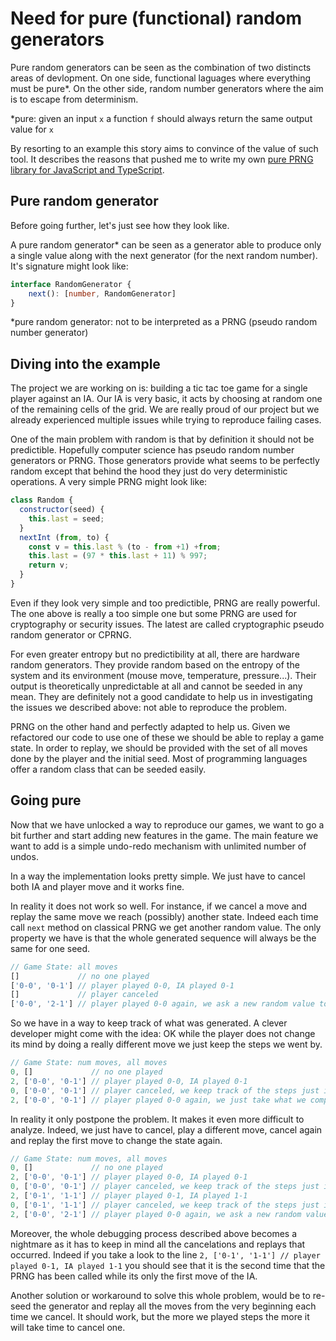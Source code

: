 # Need for pure (functional) random generators

Pure random generators can be seen as the combination of two distincts areas of devlopment.
On one side, functional laguages where everything must be pure*.
On the other side, random number generators where the aim is to escape from determinism.

*pure: given an input `x` a function `f` should always return the same output value for `x`

By resorting to an example this story aims to convince of the value of such tool.
It describes the reasons that pushed me to write my own [pure PRNG library for JavaScript and TypeScript](https://github.com/dubzzz/pure-rand).

## Pure random generator

Before going further, let's just see how they look like.

A pure random generator* can be seen as a generator able to produce only a single value along with the next generator (for the next random number).
It's signature might look like:

```typescript
interface RandomGenerator {
    next(): [number, RandomGenerator]
}
```

*pure random generator: not to be interpreted as a PRNG (pseudo random number generator)

## Diving into the example

The project we are working on is: building a tic tac toe game for a single player against an IA.
Our IA is very basic, it acts by choosing at random one of the remaining cells of the grid.
We are really proud of our project but we already experienced multiple issues while trying to reproduce failing cases.

One of the main problem with random is that by definition it should not be predictible.
Hopefully computer science has pseudo random number generators or PRNG.
Those generators provide what seems to be perfectly random except that behind the hood they just do very deterministic operations.
A very simple PRNG might look like:

```javascript
class Random {
  constructor(seed) {
    this.last = seed;
  }
  nextInt (from, to) {
    const v = this.last % (to - from +1) +from;
    this.last = (97 * this.last + 11) % 997;
    return v;
  }
}
```

Even if they look very simple and too predictible, PRNG are really powerful.
The one above is really a too simple one but some PRNG are used for cryptography or security issues.
The latest are called cryptographic pseudo random generator or CPRNG.

For even greater entropy but no predictibility at all, there are hardware random generators.
They provide random based on the entropy of the system and its environment (mouse move, temperature, pressure...).
Their output is theoretically unpredictable at all and cannot be seeded in any mean.
They are definitely not a good candidate to help us in investigating the issues we described above: not able to reproduce the problem.

PRNG on the other hand and perfectly adapted to help us.
Given we refactored our code to use one of these we should be able to replay a game state.
In order to replay, we should be provided with the set of all moves done by the player and the initial seed.
Most of programming languages offer a random class that can be seeded easily.

## Going pure

Now that we have unlocked a way to reproduce our games, we want to go a bit further and start adding new features in the game.
The main feature we want to add is a simple undo-redo mechanism with unlimited number of undos.

In a way the implementation looks pretty simple.
We just have to cancel both IA and player move and it works fine.

In reality it does not work so well.
For instance, if we cancel a move and replay the same move we reach (possibly) another state.
Indeed each time call `next` method on classical PRNG we get another random value.
The only property we have is that the whole generated sequence will always be the same for one seed.

```javascript
// Game State: all moves
[]             // no one played
['0-0', '0-1'] // player played 0-0, IA played 0-1
[]             // player canceled
['0-0', '2-1'] // player played 0-0 again, we ask a new random value to the PRNG
```

So we have in a way to keep track of what was generated.
A clever developer might come with the idea: OK while the player does not change its mind by doing a really different move we just keep the steps we went by.

```javascript
// Game State: num moves, all moves
0, []             // no one played
2, ['0-0', '0-1'] // player played 0-0, IA played 0-1
0, ['0-0', '0-1'] // player canceled, we keep track of the steps just in case it played the same
2, ['0-0', '0-1'] // player played 0-0 again, we just take what we computed previously for IA
```

In reality it only postpone the problem. It makes it even more difficult to analyze.
Indeed, we just have to cancel, play a different move, cancel again and replay the first move to change the state again.

```javascript
// Game State: num moves, all moves
0, []             // no one played
2, ['0-0', '0-1'] // player played 0-0, IA played 0-1
0, ['0-0', '0-1'] // player canceled, we keep track of the steps just in case it played the same
2, ['0-1', '1-1'] // player played 0-1, IA played 1-1
0, ['0-1', '1-1'] // player canceled, we keep track of the steps just in case it played the same
2, ['0-0', '2-1'] // player played 0-0 again, we ask a new random value to the PRNG
```

Moreover, the whole debugging process described above becomes a nightmare as it has to keep in mind all the cancelations and replays that occurred. Indeed if you take a look to the line `2, ['0-1', '1-1'] // player played 0-1, IA played 1-1` you should see that it is the second time that the PRNG has been called while its only the first move of the IA.

Another solution or workaround to solve this whole problem, would be to re-seed the generator and replay all the moves from the very beginning each time we cancel. It should work, but the more we played steps the more it will take time to cancel one.
